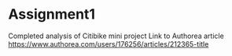 # Assignment1
Completed analysis of Citibike mini project
Link to Authorea article https://www.authorea.com/users/176256/articles/212365-title
